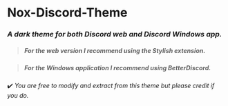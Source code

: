 # Nox-Discord-Theme
### *A dark theme for both Discord web and Discord Windows app.*

>##### For the web version I recommend using the Stylish extension.

>##### For the Windows application I recommend using BetterDiscord.

:heavy_check_mark: *You are free to modify and extract from this theme but please credit if you do.*
